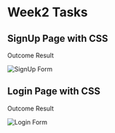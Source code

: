 # Week2 Tasks

## SignUp Page with CSS

Outcome Result

![SignUp Form](https://user-images.githubusercontent.com/74645302/182020703-b90e0188-30c1-4b5b-bb2c-e1f8b3e5fe21.png)


## Login Page with CSS

Outcome Result

![Login Form](https://user-images.githubusercontent.com/74645302/182020709-0c78d405-f209-4397-a823-d3297d99bf9f.png)
